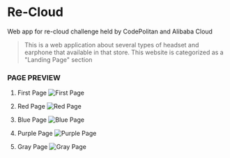 # Re-Cloud
Web app for re-cloud challenge held by CodePolitan and Alibaba Cloud

> This is a web application about several types of headset and earphone that available in that store. This website is categorized as a "Landing Page" section

### PAGE PREVIEW

1. First Page
![First Page](https://user-images.githubusercontent.com/37969344/109408886-52840e80-79c0-11eb-9053-c6b7b8716644.png)

2. Red Page
![Red Page](https://user-images.githubusercontent.com/37969344/109408898-6d568300-79c0-11eb-8f6d-a85bb6014fde.png)

3. Blue Page
![Blue Page](https://user-images.githubusercontent.com/37969344/109408902-7e9f8f80-79c0-11eb-91c7-11a725c2750d.png)

4. Purple Page
![Purple Page](https://user-images.githubusercontent.com/37969344/109408906-8cedab80-79c0-11eb-9a45-bf2aa1f35692.png)

5. Gray Page
![Gray Page](https://user-images.githubusercontent.com/37969344/109408913-a1ca3f00-79c0-11eb-930d-485e7d45f93e.png)

